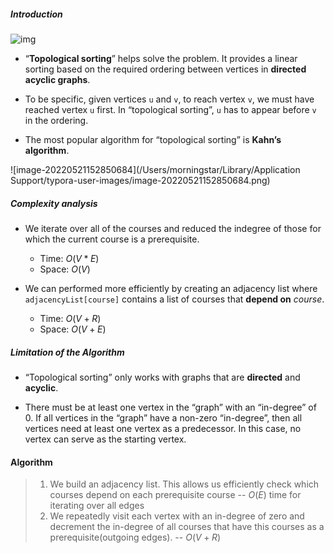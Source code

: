 ##### Introduction

![img](https://leetcode.com/explore/learn/card/Figures/Graph_Explore/Course_Relationships.png)

* “**Topological sorting**” helps solve the problem. It provides a linear sorting based on the required ordering between vertices in **directed acyclic graphs**. 

* To be specific, given vertices `u` and `v`, to reach vertex `v`, we must have reached vertex `u` first. In “topological sorting”, `u` has to appear before `v` in the ordering. 
* The most popular algorithm for “topological sorting” is **Kahn’s algorithm**.

![image-20220521152850684](/Users/morningstar/Library/Application Support/typora-user-images/image-20220521152850684.png)

##### Complexity analysis

* We iterate over all of the courses and reduced the indegree of those for which the current course is a prerequisite.
  * Time: $O(V * E)$
  * Space: $O(V)$

* We can performed more efficiently by creating an adjacency list where `adjacencyList[course]` contains a list of courses that **depend on** $course$.
  * Time: $O(V + R)$
  * Space: $O(V + E)$

##### Limitation of the Algorithm

* “Topological sorting” only works with graphs that are **directed** and **acyclic**.

- There must be at least one vertex in the “graph” with an “in-degree” of 0. If all vertices in the “graph” have a non-zero “in-degree”, then all vertices need at least one vertex as a predecessor. In this case, no vertex can serve as the starting vertex.

#### Algorithm

> 1. We build an adjacency list. This allows us efficiently check which courses depend on each prerequisite course -- $O(E)$ time for iterating over all edges
> 2. We repeatedly visit each vertex with an in-degree of zero and decrement the in-degree of all courses that have this courses as a prerequisite(outgoing edges). -- $O(V + R)$